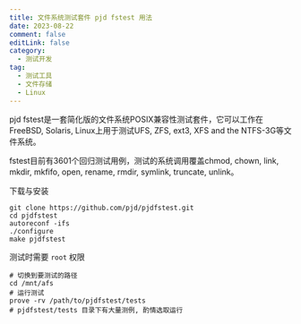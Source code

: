 ```yaml
---
title: 文件系统测试套件 pjd fstest 用法
date: 2023-08-22
comment: false
editLink: false
category:
  - 测试开发
tag:
  - 测试工具
  - 文件存储
  - Linux
---
```


pjd fstest是一套简化版的文件系统POSIX兼容性测试套件，它可以工作在FreeBSD, Solaris, Linux上用于测试UFS, ZFS, ext3, XFS and the NTFS-3G等文件系统。

<!-- more -->

fstest目前有3601个回归测试用例，测试的系统调用覆盖chmod, chown, link, mkdir, mkfifo, open, rename, rmdir, symlink, truncate, unlink。

下载与安装

```shell
git clone https://github.com/pjd/pjdfstest.git
cd pjdfstest
autoreconf -ifs
./configure
make pjdfstest
```

测试时需要 `root` 权限

```shell
# 切换到要测试的路径
cd /mnt/afs
# 运行测试
prove -rv /path/to/pjdfstest/tests
# pjdfstest/tests 目录下有大量测例, 酌情选取运行
```
